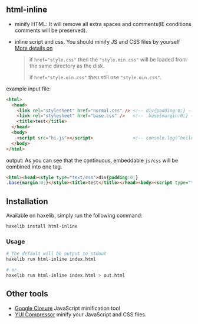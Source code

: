 html-inline
-------

* minify HTML: It will remove all extra spaces and comments(IE conditions comments will be preserved).

* inline script and css. You should minify JS and CSS files by yourself [More details on](src/HLine.hx?ts=4#L38-L52)
  > if `href="style.css"` then the `"style.min.css"` will be loaded from the same directory as the disk.
  >
  > if `href="style.min.css"` then still use `"style.min.css"`.

example input file:

```html
<html>
  <head>
    <link rel="stylesheet" href="normal.css" /> <!-- div{padding:0;} -->
    <link rel="stylesheet" href="base.css" />   <!-- .base{margin:0;} -->
    <title>test</title>
  </head>
  <body>
    <script src="hi.js"></script>               <!-- console.log("hello world!"); -->
  </body>
</html>
```

output: As you can see that the continuous, embeddable `js/css` will be combined into one tag.

```html
<html><head><style type="text/css">div{padding:0;}
.base{margin:0;}</style><title>test</title></head><body><script type="text/javascript">console.log("hello world!");</script></body></html>
```

## Installation

Available on haxelib, simply run the following command:

```bash
haxelib install html-inline
```
### Usage

```bash
# The default will be output to stdout
haxelib run html-inline index.html

# or
haxelib run html-inline index.html > out.html
```

## Other tools

* [Google Closure](https://github.com/google/closure-compiler) JavaScript minification tool
* [YUI Compressor](https://github.com/yui/yuicompressor) minify your JavaScript and CSS files.

